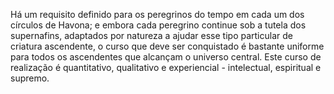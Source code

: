 ﻿Há um requisito definido para os peregrinos do tempo em cada um dos círculos de Havona; e embora cada peregrino continue sob a tutela dos supernafins, adaptados por natureza a ajudar esse tipo particular de criatura ascendente, o curso que deve ser conquistado é bastante uniforme para todos os ascendentes que alcançam o universo central. Este curso de realização é quantitativo, qualitativo e experiencial - intelectual, espiritual e supremo.